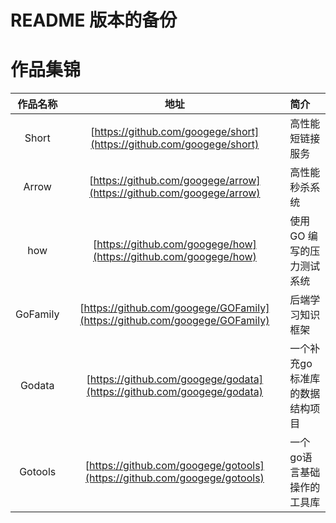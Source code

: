 # README 版本的备份
# 作品集锦
|作品名称|地址|简介|
|:---:|:---:|:---|
|Short|[https://github.com/googege/short](https://github.com/googege/short)|高性能短链接服务 |
|Arrow|[https://github.com/googege/arrow](https://github.com/googege/arrow)|高性能秒杀系统 |
|how|[https://github.com/googege/how](https://github.com/googege/how)|使用 GO 编写的压力测试系统|
|GoFamily|[https://github.com/googege/GOFamily](https://github.com/googege/GOFamily)|后端学习知识框架 |
|Godata|[https://github.com/googege/godata](https://github.com/googege/godata)|一个补充go标准库的数据结构项目 |
|Gotools|[https://github.com/googege/gotools](https://github.com/googege/gotools)|一个go语言基础操作的工具库|
